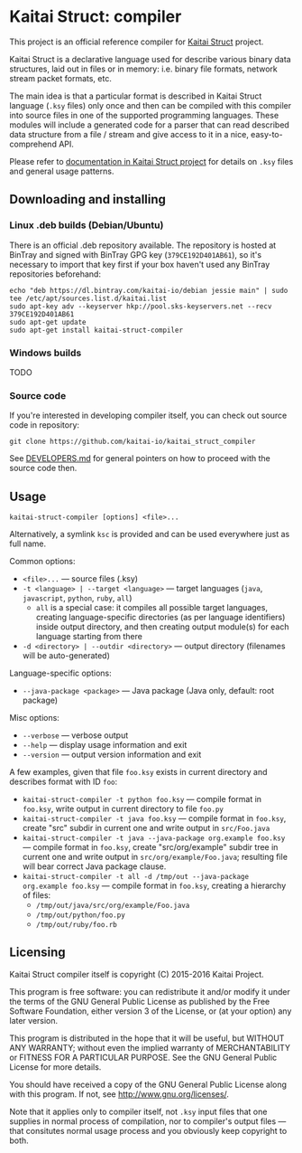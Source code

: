 # Kaitai Struct: compiler

This project is an official reference compiler for [Kaitai Struct](https://github.com/kaitai-io/kaitai_struct) project.

Kaitai Struct is a declarative language used for describe various
binary data structures, laid out in files or in memory: i.e. binary
file formats, network stream packet formats, etc.

The main idea is that a particular format is described in Kaitai
Struct language (`.ksy` files) only once and then can be compiled with
this compiler into source files in one of the supported programming
languages. These modules will include a generated code for a parser
that can read described data structure from a file / stream and give
access to it in a nice, easy-to-comprehend API.

Please refer to [documentation in Kaitai Struct project](https://github.com/kaitai-io/kaitai_struct)
for details on `.ksy` files and general usage patterns.

## Downloading and installing

### Linux .deb builds (Debian/Ubuntu)

There is an official .deb repository available. The repository is hosted
at BinTray and signed with BinTray GPG key (`379CE192D401AB61`), so it's
necessary to import that key first if your box haven't used any BinTray
repositories beforehand:

```shell
echo "deb https://dl.bintray.com/kaitai-io/debian jessie main" | sudo tee /etc/apt/sources.list.d/kaitai.list
sudo apt-key adv --keyserver hkp://pool.sks-keyservers.net --recv 379CE192D401AB61
sudo apt-get update
sudo apt-get install kaitai-struct-compiler
```

### Windows builds

TODO

### Source code

If you're interested in developing compiler itself, you can check out
source code in repository:

    git clone https://github.com/kaitai-io/kaitai_struct_compiler

See [DEVELOPERS.md](DEVELOPERS.md) for general pointers on how to proceed
with the source code then.

## Usage

`kaitai-struct-compiler [options] <file>...`

Alternatively, a symlink `ksc` is provided and can be used everywhere
just as full name.

Common options:

* `<file>...` — source files (.ksy)
* `-t <language> | --target <language>` — target languages (`java`,
  `javascript`, `python`, `ruby`, `all`)
  * `all` is a special case: it compiles all possible target
    languages, creating language-specific directories (as per language
    identifiers) inside output directory, and then creating output
    module(s) for each language starting from there
* `-d <directory> | --outdir <directory>` — output directory
  (filenames will be auto-generated)

Language-specific options:

* `--java-package <package>` — Java package (Java only, default: root package)

Misc options:

* `--verbose` — verbose output
* `--help` — display usage information and exit
* `--version` — output version information and exit

A few examples, given that file `foo.ksy` exists in current directory
and describes format with ID `foo`:

* `kaitai-struct-compiler -t python foo.ksy` — compile format in
  `foo.ksy`, write output in current directory to file `foo.py`
* `kaitai-struct-compiler -t java foo.ksy` — compile format in
  `foo.ksy`, create "src" subdir in current one and write output in
  `src/Foo.java`
* `kaitai-struct-compiler -t java --java-package org.example foo.ksy`
  — compile format in `foo.ksy`, create "src/org/example" subdir tree
  in current one and write output in `src/org/example/Foo.java`;
  resulting file will bear correct Java package clause.
* `kaitai-struct-compiler -t all -d /tmp/out --java-package org.example foo.ksy`
  — compile format in `foo.ksy`, creating a hierarchy of files:
  * `/tmp/out/java/src/org/example/Foo.java`
  * `/tmp/out/python/foo.py`
  * `/tmp/out/ruby/foo.rb`

## Licensing

Kaitai Struct compiler itself is copyright (C) 2015-2016 Kaitai
Project.

This program is free software: you can redistribute it and/or modify
it under the terms of the GNU General Public License as published by
the Free Software Foundation, either version 3 of the License, or (at
your option) any later version.

This program is distributed in the hope that it will be useful, but
WITHOUT ANY WARRANTY; without even the implied warranty of
MERCHANTABILITY or FITNESS FOR A PARTICULAR PURPOSE.  See the GNU
General Public License for more details.

You should have received a copy of the GNU General Public License
along with this program.  If not, see <http://www.gnu.org/licenses/>.

Note that it applies only to compiler itself, not `.ksy` input files
that one supplies in normal process of compilation, nor to compiler's
output files — that consitutes normal usage process and you obviously
keep copyright to both.
